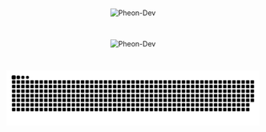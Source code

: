 <br />

<p align="center"> <img src="https://github-readme-stats.vercel.app/api?username=Pheon-Dev&show_icons=true&show=reviews,discussions_started,discussions_answered,prs_merged,prs_merged_percentage&theme=tokyonight" alt="Pheon-Dev" /> </p>

<br />

<p align="center"> <img src="https://github-readme-stats.vercel.app/api/top-langs/?username=Pheon-Dev&exclude_repo=dwm,st,zsh,dotfiles,zap,lf,tmux,rofi,dmenu,vim,solutions,joshuto,vim,royal-diadems,vision-lms&theme=tokyonight" alt="Pheon-Dev" /> </p>

<br />
<p align="center">
  <img src="https://raw.githubusercontent.com/ray-x/ray-x/output/github-contribution-grid-snake.svg" />
</p>
